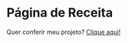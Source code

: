 <h1>Página de Receita</h1>
<p>Quer conferir meu projeto? <a href="https://marciovpbarbosa.github.io/projeto-receitas/">Clique aqui!</a></p>
